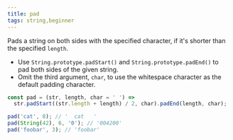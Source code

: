 ```yaml
---
title: pad
tags: string,beginner
---
```


Pads a string on both sides with the specified character, if it's shorter than the specified `length`.

- Use `String.prototype.padStart()` and `String.prototype.padEnd()` to pad both sides of the given string.
- Omit the third argument, `char`, to use the whitespace character as the default padding character.

```js
const pad = (str, length, char = ' ') =>
  str.padStart((str.length + length) / 2, char).padEnd(length, char);
```

```js
pad('cat', 8); // '  cat   '
pad(String(42), 6, '0'); // '004200'
pad('foobar', 3); // 'foobar'
```
